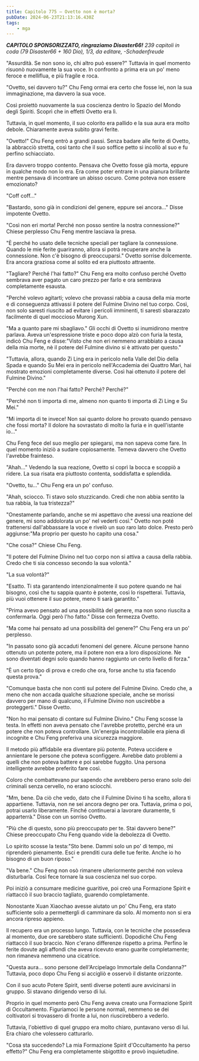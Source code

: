 ```yaml
---
title: Capitolo 775 – Ovetto non è morta?
pubDate: 2024-06-23T21:13:16.430Z
tags:
    - mga
---
```



<em><strong>CAPITOLO SPONSORIZZATO, ringraziamo Disaster66!</strong>
239 capitoli in coda (79 Disaster66 + 160 Dio), 1/3,
da editare,
-Schadenfreude</em>


"Assurdità. Se non sono io, chi altro può essere?" Tuttavia in quel momento risuonò nuovamente la sua voce. In confronto a prima era un po' meno feroce e melliflua, e più fragile e roca.


"Ovetto, sei davvero tu?" Chu Feng ormai era certo che fosse lei, non la sua immaginazione, ma davvero la sua voce.


Così proiettò nuovamente la sua coscienza dentro lo Spazio del Mondo degli Spiriti. Scoprì che in effetti Ovetto era lì.


Tuttavia, in quel momento, il suo colorito era pallido e la sua aura era molto debole. Chiaramente aveva subìto gravi ferite.


"Ovetto!" Chu Feng entrò a grandi passi. Senza badare alle ferite di Ovetto, la abbracciò stretta, così tanto che il suo soffice petto si incollò al suo e fu perfino schiacciato.


Era davvero troppo contento. Pensava che Ovetto fosse già morta, eppure in qualche modo non lo era. Era come poter entrare in una pianura brillante mentre pensava di incontrare un abisso oscuro. Come poteva non essere emozionato?


"Coff coff..."


"Bastardo, sono già in condizioni del genere, eppure sei ancora..." Disse impotente Ovetto.


"Così non eri morta! Perché non posso sentire la nostra connessione?" Chiese perplesso Chu Feng mentre lasciava la presa.


"È perché ho usato delle tecniche speciali per tagliare la connessione. Quando le mie ferite guariranno, allora si potrà recuperare anche la connessione. Non c'è bisogno di preoccuparsi." Ovetto sorrise dolcemente. Era ancora graziosa come al solito ed era piuttosto attraente.


"Tagliare? Perché l'hai fatto?" Chu Feng era molto confuso perché Ovetto sembrava aver pagato un caro prezzo per farlo e ora sembrava completamente esausta.


"Perché volevo agitarti; volevo che provassi rabbia a causa della mia morte e di conseguenza attivassi il potere del Fulmine Divino nel tuo corpo. Così, non solo saresti riuscito ad evitare i pericoli imminenti, ti saresti sbarazzato facilmente di quel moccioso Murong Xun.


"Ma a quanto pare mi sbagliavo." Gli occhi di Ovetto si inumidirono mentre parlava. Aveva un'espressione triste e poco dopo alzò con furia la testa, indicò Chu Feng e disse:"Visto che non eri nemmeno arrabbiato a causa della mia morte, nè il potere del Fulmine divino si è attivato per questo."


"Tuttavia, allora, quando Zi Ling era in pericolo nella Valle del Dio della Spada e quando Su Mei era in pericolo nell'Accademia dei Quattro Mari, hai mostrato emozioni completamente diverse. Così hai ottenuto il potere del Fulmine Divino."


"Perché con me non l'hai fatto? Perché? Perché?"


"Perché non ti importa di me, almeno non quanto ti importa di Zi Ling e Su Mei."


"Mi importa di te invece! Non sai quanto dolore ho provato quando pensavo che fossi morta? Il dolore ha sovrastato di molto la furia e in quell'istante io..."


Chu Feng fece del suo meglio per spiegarsi, ma non sapeva come fare. In quel momento iniziò a sudare copiosamente. Temeva davvero che Ovetto l'avrebbe frainteso.


"Ahah..." Vedendo la sua reazione, Ovetto si coprì la bocca e scoppiò a ridere. La sua risata era piuttosto contenta, soddisfatta e splendida.


"Ovetto, tu..." Chu Feng era un po' confuso.


"Ahah, sciocco. Ti stavo solo stuzzicando. Credi che non abbia sentito la tua rabbia, la tua tristezza?"


"Onestamente parlando, anche se mi aspettavo che avessi una reazione del genere, mi sono addolorata un po' nel vederti così." Ovetto non poté trattenersi dall'abbassare la voce e rivelò un suo raro lato dolce. Presto però aggiunse:"Ma proprio per questo ho capito una cosa."


"Che cosa?" Chiese Chu Feng.


"Il potere del Fulmine Divino nel tuo corpo non si attiva a causa della rabbia. Credo che ti sia concesso secondo la sua volontà."


"La sua volontà?"


"Esatto. Ti sta garantendo intenzionalmente il suo potere quando ne hai bisogno, così che tu sappia quanto è potente, così lo rispetterai. Tuttavia, più vuoi ottenere il suo potere, meno ti sarà garantito."


"Prima avevo pensato ad una possibilità del genere, ma non sono riuscita a confermarla. Oggi però l'ho fatto." Disse con fermezza Ovetto.


"Ma come hai pensato ad una possibilità del genere?" Chu Feng era un po' perplesso.


"In passato sono già accaduti fenomeni del genere. Alcune persone hanno ottenuto un potente potere, ma il potere non era a loro disposizione. Ne sono diventati degni solo quando hanno raggiunto un certo livello di forza."


"È un certo tipo di prova e credo che ora, forse anche tu stia facendo questa prova."


"Comunque basta che non conti sul potere del Fulmine Divino. Credo che, a meno che non accada qualche situazione speciale, anche se morissi davvero per mano di qualcuno, il Fulmine Divino non uscirebbe a proteggerti." Disse Ovetto.


"Non ho mai pensato di contare sul Fulmine Divino." Chu Feng scosse la testa. In effetti non aveva pensato che l'avrebbe protetto, perché era un potere che non poteva controllare. Un'energia incontrollabile era piena di incognite e Chu Feng preferiva una sicurezza maggiore.


Il metodo più affidabile era diventare più potente. Poteva uccidere e annientare le persone che poteva sconfiggere. Avrebbe dato problemi a quelli che non poteva battere e poi sarebbe fuggito. Una persona intelligente avrebbe preferito fare così.


 Coloro che combattevano pur sapendo che avrebbero perso erano solo dei criminali senza cervello, no erano sciocchi.


"Mm, bene. Da ciò che vedo, dato che il Fulmine Divino ti ha scelto, allora ti appartiene. Tuttavia, non ne sei ancora degno per ora. Tuttavia, prima o poi, potrai usarlo liberamente. Finché continuerai a lavorare duramente, ti apparterrà." Disse con un sorriso Ovetto.


"Più che di questo, sono più preoccupato per te. Stai davvero bene?" Chiese preoccupato Chu Feng quando vide la debolezza di Ovetto.


Lo spirito scosse la testa:"Sto bene. Dammi solo un po' di tempo, mi riprenderò pienamente. Esci e prenditi cura delle tue ferite. Anche io ho bisogno di un buon riposo."


"Va bene." Chu Feng non osò rimanere ulteriormente perché non voleva disturbarla. Così fece tornare la sua coscienza nel suo corpo.


Poi iniziò a consumare medicine guaritive, poi creò una Formazione Spirit e riattaccò il suo braccio tagliato, guarendo completamente.


Nonostante Xuan Xiaochao avesse aiutato un po' Chu Feng, era stato sufficiente solo a permettergli di camminare da solo. Al momento non si era ancora ripreso appieno.


Il recupero era un processo lungo. Tuttavia, con le tecniche che possedeva al momento, due ore sarebbero state sufficienti. Dopodiché Chu Feng riattaccò il suo braccio. Non c'erano differenze rispetto a prima. Perfino le ferite dovute agli affondi che aveva ricevuto erano guarite completamente; non rimaneva nemmeno una cicatrice.


"Questa aura... sono persone dell'Arcipelago Immortale della Condanna?" Tuttavia, poco dopo Chu Feng si accigliò e osservò il distante orizzonte.


Con il suo acuto Potere Spirit, sentì diverse potenti aure avvicinarsi in gruppo. Si stavano dirigendo verso di lui.


Proprio in quel momento però Chu Feng aveva creato una Formazione Spirit di Occultamento. Figuriamoci le persone normali, nemmeno se dei coltivatori si trovassero di fronte a lui, non riuscirebbero a vederlo.


Tuttavia, l'obiettivo di quel gruppo era molto chiaro, puntavano verso di lui. Era chiaro che volessero catturarlo.


"Cosa sta succedendo? La mia Formazione Spirit d'Occultamento ha perso effetto?" Chu Feng era completamente sbigottito e provò inquietudine.
                                


                                



